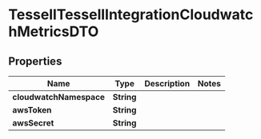 

# TessellTessellIntegrationCloudwatchMetricsDTO


## Properties

Name | Type | Description | Notes
------------ | ------------- | ------------- | -------------
**cloudwatchNamespace** | **String** |  | 
**awsToken** | **String** |  | 
**awsSecret** | **String** |  | 



